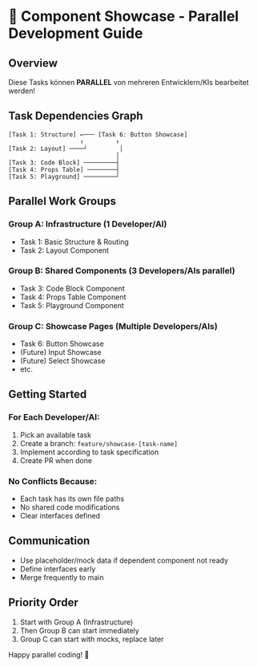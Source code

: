 # 🚀 Component Showcase - Parallel Development Guide

## Overview
Diese Tasks können **PARALLEL** von mehreren Entwicklern/KIs bearbeitet werden!

## Task Dependencies Graph

```
[Task 1: Structure] ←─── [Task 6: Button Showcase]
                    ↑         ↑
[Task 2: Layout] ────┘         │
                              │
[Task 3: Code Block] ─────────┤
[Task 4: Props Table] ────────┤
[Task 5: Playground] ─────────┘
```

## Parallel Work Groups

### Group A: Infrastructure (1 Developer/AI)
- Task 1: Basic Structure & Routing
- Task 2: Layout Component

### Group B: Shared Components (3 Developers/AIs parallel)
- Task 3: Code Block Component
- Task 4: Props Table Component  
- Task 5: Playground Component

### Group C: Showcase Pages (Multiple Developers/AIs)
- Task 6: Button Showcase
- (Future) Input Showcase
- (Future) Select Showcase
- etc.

## Getting Started

### For Each Developer/AI:
1. Pick an available task
2. Create a branch: `feature/showcase-[task-name]`
3. Implement according to task specification
4. Create PR when done

### No Conflicts Because:
- Each task has its own file paths
- No shared code modifications
- Clear interfaces defined

## Communication
- Use placeholder/mock data if dependent component not ready
- Define interfaces early
- Merge frequently to main

## Priority Order
1. Start with Group A (Infrastructure)
2. Then Group B can start immediately
3. Group C can start with mocks, replace later

Happy parallel coding! 🎉

